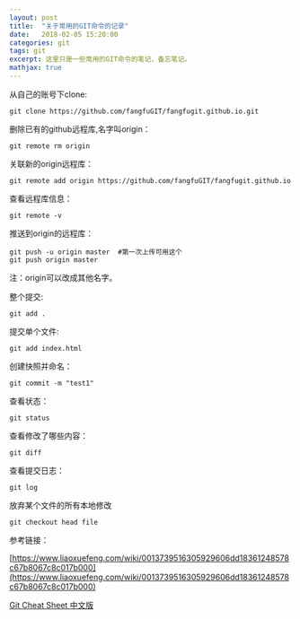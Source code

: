 ```yaml
---
layout: post
title:  "关于常用的GIT命令的记录"
date:   2018-02-05 15:20:00
categories: git
tags: git
excerpt: 这里只是一些常用的GIT命令的笔记，备忘笔记。
mathjax: true
---
```


从自己的账号下clone:
```
git clone https://github.com/fangfuGIT/fangfugit.github.io.git
```
删除已有的github远程库,名字叫origin：
```
git remote rm origin
```
关联新的origin远程库：
```
git remote add origin https://github.com/fangfuGIT/fangfugit.github.io
```
查看远程库信息：
```
git remote -v
```
推送到origin的远程库：
```
git push -u origin master  #第一次上传可用这个
git push origin master
```
注：origin可以改成其他名字。

整个提交:
```
git add .
```
提交单个文件:
```
git add index.html
```
创建快照并命名：
```
git commit -m "test1"
```
查看状态：
```
git status
```
查看修改了哪些内容：
```
git diff
```
查看提交日志：
```
git log
```
放弃某个文件的所有本地修改
```
git checkout head file 
```

参考链接：

[https://www.liaoxuefeng.com/wiki/0013739516305929606dd18361248578c67b8067c8c017b000](https://www.liaoxuefeng.com/wiki/0013739516305929606dd18361248578c67b8067c8c017b000)

[Git Cheat Sheet 中文版](http://blog.csdn.net/github_37515447/article/details/56840610)

